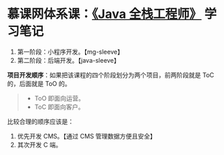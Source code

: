 # 慕课网体系课：[《Java 全栈工程师》](https://class.imooc.com/sale/javafullstack) 学习笔记

1. 第一阶段：小程序开发。【mg-sleeve】
2. 第二阶段：后端开发。【java-sleeve】

**项目开发顺序**：如果把该课程的四个阶段划分为两个项目，前两阶段就是 ToC 的，后面就是 ToO 的。

>- ToO 即面向运营。
>- ToC 即面向客户。

比较合理的顺序应该是：

1. 优先开发 CMS。【通过 CMS 管理数据方便且安全】
2. 其次开发 C 端。
